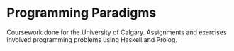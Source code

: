 # Programming Paradigms

Coursework done for the University of Calgary. Assignments and exercises involved programming problems using Haskell and Prolog.
 
